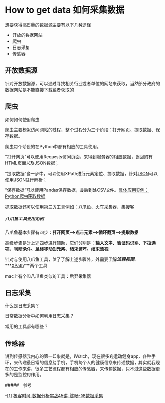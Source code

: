 #  How to get data 如何采集数据

想要获得高质量的数据源主要有以下几种途径

+ 开放的数据网站
+ 爬虫
+ 日志采集
+ 传感器

##  开放数据源

针对开放数据源，可以通过寻找相关行业或者单位的网站来获取，当然部分政府的数据网站是不能直接下载或者获取的

##  爬虫

如何如何使用爬虫

爬虫主要模拟访问网站的过程，整个过程分为三个阶段：打开网页、提取数据、保存数据。

爬虫每个阶段的在Python中都有相应的工具使用。

"打开网页"可以使用Requests访问页面，来得到服务器的相应数据，返回的有HTML页面以及JSON数据；

"提取数据"这一步中，可以使用XPath进行元素定位、提取数据，针对[JSON](https://zh.wikipedia.org/wiki/JSON)可以使用JSON进行解析；

“保存数据”可以使用Pandas保存数据，最后到处CSV文件。[具体应用实例：Python爬虫获取数据](./Python爬虫获取数据.py)

抓取数据还可以使用第三方工具例如：[八爪鱼](https://www.bazhuayu.com/)、[火车采集器](http://www.locoy.com/)、[集搜客](http://www.gooseeker.com/)



#####  八爪鱼工具使用范例

八爪鱼基本步骤有四步：**打开网页-->点击元素-->循环翻页-->提取数据**

高级步骤是对上述四步进行辅助，它们分别是：**输入文字、验证码识别、下拉选项、判断条件、鼠标移动到元素、结束循环、结束流程**

针对与使用八爪鱼工具，除了了解上述步骤外，外需要了解***流程视图***、***[XPath](https://www.runoob.com/xpath/xpath-tutorial.html)***两个工具

mac上有个和八爪鱼类似的工具：后羿采集器

## 日志采集

什么是日志采集？

日常数据分析中如何利用日志采集？

常用的工具都有哪些？



##  传感器

讲到传感器我内心的第一印象就是，iWatch，现在很多的运动健身app，各种手环，来传递最日常的信息给手机，手机每个人的健康信息来传递数据，其实就我现在的工作来讲，很多工艺流程都有相应的传感器，来传输数据，只不过这些数据更多的是监控的作用。





#####　参考

-[1] [极客时间-数据分析实战45讲-陈旸-08数据采集](https://time.geekbang.org/column/article/a2b55ab8bc01e838291da55de22c58d5/share?code=Rdnlt3SfqobWcIdAfk19Ey4ovxPZizYXSDaYDJX6gow%3D)

